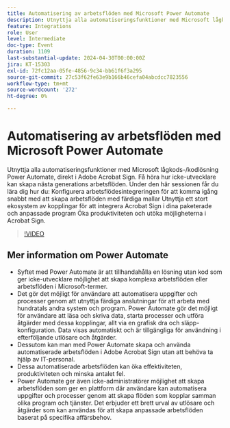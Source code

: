 ```yaml
---
title: Automatisering av arbetsflöden med Microsoft Power Automate
description: Utnyttja alla automatiseringsfunktioner med Microsoft lågkods-/kodlösning Power Automate, direkt i Adobe Acrobat Sign.
feature: Integrations
role: User
level: Intermediate
doc-type: Event
duration: 1109
last-substantial-update: 2024-04-30T00:00:00Z
jira: KT-15303
exl-id: 72fc12aa-05fe-4856-9c34-bb61f6f3a295
source-git-commit: 27c53f62fe63e9b166b46cefa04abcdcc7823556
workflow-type: tm+mt
source-wordcount: '272'
ht-degree: 0%

---
```


# Automatisering av arbetsflöden med Microsoft Power Automate

Utnyttja alla automatiseringsfunktioner med Microsoft lågkods-/kodlösning Power Automate, direkt i Adobe Acrobat Sign. Få höra hur icke-utvecklare kan skapa nästa generations arbetsflöden. Under den här sessionen får du lära dig hur du: Konfigurera arbetsflödesintegreringen för att komma igång snabbt med att skapa arbetsflöden med färdiga mallar Utnyttja ett stort ekosystem av kopplingar för att integrera Acrobat Sign i dina paketerade och anpassade program Öka produktiviteten och utöka möjligheterna i Acrobat Sign.

>[!VIDEO](https://video.tv.adobe.com/v/3428194/?learn=on)

## Mer information om Power Automate

* Syftet med Power Automate är att tillhandahålla en lösning utan kod som ger icke-utvecklare möjlighet att skapa komplexa arbetsflöden eller arbetsflöden i Microsoft-termer.
* Det gör det möjligt för användare att automatisera uppgifter och processer genom att utnyttja färdiga anslutningar för att arbeta med hundratals andra system och program. Power Automate gör det möjligt för användare att läsa och skriva data, starta processer och utföra åtgärder med dessa kopplingar, allt via en grafisk dra och släpp-konfiguration. Data visas automatiskt och är tillgängliga för användning i efterföljande utlösare och åtgärder.
* Dessutom kan man med Power Automate skapa och använda automatiserade arbetsflöden i Adobe Acrobat Sign utan att behöva ta hjälp av IT-personal.
* Dessa automatiserade arbetsflöden kan öka effektiviteten, produktiviteten och minska antalet fel.
* Power Automate ger även icke-administratörer möjlighet att skapa arbetsflöden som ger en plattform där användare kan automatisera uppgifter och processer genom att skapa flöden som kopplar samman olika program och tjänster. Det erbjuder ett brett urval av utlösare och åtgärder som kan användas för att skapa anpassade arbetsflöden baserat på specifika affärsbehov.
